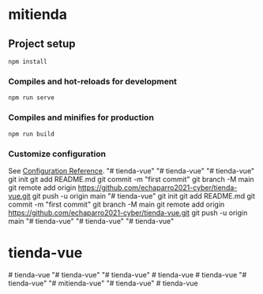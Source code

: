 # mitienda

## Project setup
```
npm install
```

### Compiles and hot-reloads for development
```
npm run serve
```

### Compiles and minifies for production
```
npm run build
```

### Customize configuration
See [Configuration Reference](https://cli.vuejs.org/config/).
"# tienda-vue" 
"# tienda-vue" 
"# tienda-vue"  git init git add README.md git commit -m "first commit" git branch -M main git remote add origin https://github.com/echaparro2021-cyber/tienda-vue.git git push -u origin main
"# tienda-vue"  git init git add README.md git commit -m "first commit" git branch -M main git remote add origin https://github.com/echaparro2021-cyber/tienda-vue.git git push -u origin main
"# tienda-vue" 
"# tienda-vue" 
"# tienda-vue" 
# tienda-vue
#   t i e n d a - v u e  
 "# tienda-vue" 
"# tienda-vue" 
#   t i e n d a - v u e  
 #   t i e n d a - v u e  
 "# tienda-vue" 
"# mitienda-vue" 
"# tienda-vue" 
#   t i e n d a - v u e  
 